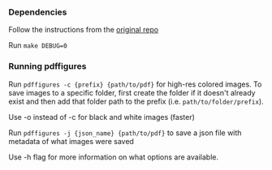 ### Dependencies

Follow the instructions from the [original repo](https://github.com/allenai/pdffigures)

Run `make DEBUG=0`

### Running pdffigures

Run `pdffigures -c {prefix} {path/to/pdf}` for high-res colored images. To save images to a specific folder, first create the folder if it doesn't already exist and then add that folder path to the prefix (i.e. `path/to/folder/prefix`). 

Use -o instead of -c for black and white images (faster)

Run `pdffigures -j {json_name} {path/to/pdf}` to save a json file with metadata of what images were saved

Use -h flag for more information on what options are available.
